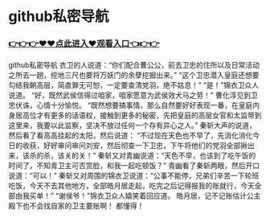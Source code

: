 # github私密导航

### <a href="https://github.com/xinfue/dunp/issues/2">👉👉👉♥♥点此进入♥观看入口👈👉👉</a>

github私密导航
衣卫的人说道：“你们配合曹公公，前去卫忠的住所以及日常活动之所去一趟，挖地三尺也要将万妖门的余孽挖掘出来。”
    “这个卫忠潜入皇庭还想要勾结我朝高层，简直罪无可恕，一定要查清党羽，绝不姑息！”
    “是！”锦衣卫众人说道。
    “好，既然武侯信得过咱家，咱家愿意为武侯效犬马之劳！”
    曹化淳见到卫忠伏诛，心情十分愉悦。
    “既然想要搞事情，那么自然要好好表现一番，在皇庭内身居高位才有更多的话语权，接触到更多的秘密，先把皇庭的高层女官和太监带到这里来，我要以此监察，坚决不放过任何一个存有异心之人。”
    秦斩大声的说道，然后看了看高高挂起的太阳，然后说道：
    “不过现在天色也不早了，先消化消化今日的收获，好好审问审问刘安，然后彻查一下卫忠，下午将他们的党羽全部揪出来，该杀的杀，该关的关！”
    秦斩又对青幽说道：“天色不早，也该到了吃午饭的时间了，不知青卫主可否赏脸，和我一起吃顿饭？”
    青幽看了秦斩两眼，然后开口说道：“可以！”
    秦斩又对周围的锦衣卫说道：“公事不能停，兄弟们辛苦一下轮班吃饭，今天不去其他地方，全部皓月居走起，吃完之后记得报我的账就行，今天全部由我买单！”
    “谢侯爷！”锦衣卫众人嬉笑着回应道。
    皓月居，记不记账估计公主殿下也不会找自家的卫主要账啊！
    都懂得！
